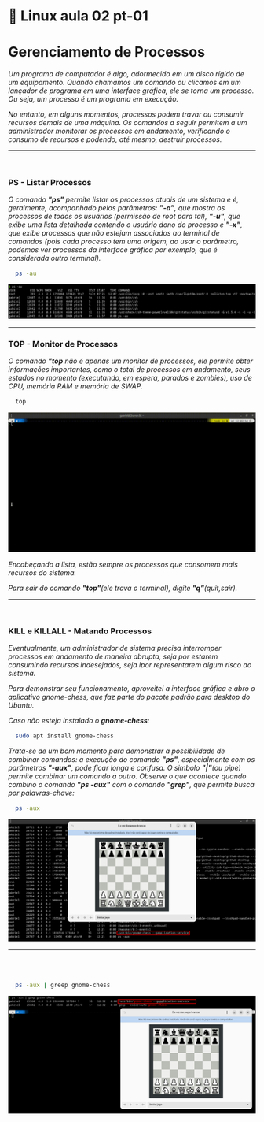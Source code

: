 # 🐧 Linux aula 02 pt-01

# Gerenciamento de Processos

*Um programa de computador é algo, adormecido em um disco rígido de um equipamento. Quando chamamos um comando ou clicamos em um lançador de programa em uma interface gráfica, ele se torna um processo. Ou seja, um processo é um programa em execução.*

*No entanto, em alguns momentos, processos podem travar ou consumir recursos demais de uma máquina. Os comandos a seguir permitem a um administrador monitorar os processos em andamento, verificando o consumo de recursos e podendo, até mesmo, destruir processos.*

<hr>
<br>

### **PS** - Listar Processos

*O comando **"ps"** permite listar os processos atuais de um sistema e é, geralmente, acompanhado pelos parâmetros: **"-a"**, que mostra os processos de todos os usuários (permissão de root para tal), **"-u"**, que exibe uma lista detalhada contendo o usuário dono do processo e **"-x"**, que exibe processos que não estejam associados ao terminal de comandos (pois cada processo tem uma origem, ao usar o parâmetro, podemos ver processos da interface gráfica por exemplo, que é considerada outro terminal).*

```sh
  ps -au
```

<img src="../img/ps01.png">
<br>
<hr>

### **TOP** - Monitor de Processos

*O comando **"top** não é apenas um monitor de processos, ele permite obter informações importantes, como o total de  processos em andamento, seus estados no momento (executando, em espera, parados e zombies), uso de CPU, memória RAM e memória de SWAP.*

```sh
  top
```

<img src="../img/top01.gif">

*Encabeçando a lista, estão sempre os processos que consomem mais recursos do sistema.*

*Para sair do comando **"top"**(ele trava o terminal), digite **"q"**(quit,sair).*

<hr>
<br>

### **KILL e KILLALL** - Matando Processos

*Eventualmente, um administrador de sistema precisa interromper processos em andamento de maneira abrupta, seja por estarem consumindo recursos indesejados, seja lpor representarem algum risco ao sistema.*

*Para demonstrar seu funcionamento, aproveitei a interface gráfica e abro o aplicativo gnome-chess, que faz parte do pacote padrão para desktop do Ubuntu.*

*Caso não esteja instalado o **gnome-chess**:*

```sh
  sudo apt install gnome-chess 
```

*Trata-se de um bom momento para demonstrar a possibilidade de combinar comandos: a execução do comando **"ps"**, especialmente com os parâmetros **"-aux"**, pode ficar longa e confusa. O simbolo **"|"**(ou pipe) permite combinar um comando a outro. Observe o que acontece quando combino o comando **"ps -aux"** com o comando **"grep"**, que permite busca por palavras-chave:*

```sh
  ps -aux
```

<img src="../img/psaux.png">
<hr>
<br>
<br>

```sh
  ps -aux | greep gnome-chess
```

<img src="../img/psauxgp.png">